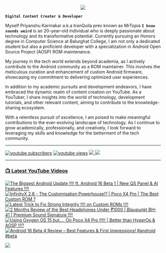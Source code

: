 <p align="center">
  <img src="https://readme-typing-svg.herokuapp.com?lines=Hello+World!;Welcome+to+my+Profile!;MrTopia!;A+Passionate+Developer+from+INDIA!&center=true&width=380&height=55">
</p>


**`Digital Content Creater & Developer`**

Myself Priyanshu Karmakar a.k.a tranQuila prev known as MrTopia **`I know sounds weird`** is an 20-year-old individual who is deeply passionate about technology and its transformative potential. Currently pursuing an Honors degree in Computer Science at Balurghat College, I am not only a dedicated student but also a proficient developer with a specialization in Android Open Source Project (AOSP) ROM maintenance.

My journey in the tech world extends beyond academia, as I actively contribute to the Android community as a ROM maintainer. This involves the meticulous curation and enhancement of custom Android firmware, showcasing my commitment to delivering optimized user experiences.

In addition to my academic pursuits and development endeavors, I have embraced the dynamic realm of content creation on YouTube. As a YouTuber, I share insights into the world of technology, development tutorials, and other relevant content, aiming to contribute to the knowledge-sharing ecosystem.

With a relentless pursuit of excellence, I am poised to make meaningful contributions to the ever-evolving landscape of technology. As I continue to grow academically, professionally, and creatively, I look forward to leveraging my skills and knowledge for the betterment of the tech community. 

---

<!-- Social icons section -->
 <p align="left">
      <a href="https://www.youtube.com/@topiatv.official">
         <img alt="youtube subscribers" title="Subscribe to my YouTube channel" src="https://custom-icon-badges.demolab.com/youtube/channel/subscribers/UCD3rA1qQuUMQaFnzvkFp5NA?color=%23E05D44&label=SUBSCRIBE&logo=video&logoColor=white&style=for-the-badge&labelColor=CE4630"/></a> 
      <a href="https://www.youtube.com/@topiatv.official">
         <img alt="youtube views" title="YouTube views" src="https://custom-icon-badges.demolab.com/youtube/channel/views/UCD3rA1qQuUMQaFnzvkFp5NA?color=%23E1AD0E&logo=eye&logoColor=white&style=for-the-badge&labelColor=C79600"/></a>
      <a href="https://t.me/MrTopiA">
        <img src="https://custom-icon-badges.demolab.com/badge/MrTopiA-229ed9?style=for-the-badge&logo=telegram&logoColor=white">
    <a href="https://www.buymeacoffee.com/mrtopia">
        <img src="https://custom-icon-badges.demolab.com/badge/MrTopia-ffff00?style=for-the-badge&logo=coffee-meow">
   </p>
      
---

### 📺 Latest YouTube Videos

<!-- BEGIN YOUTUBE-CARDS -->
[![The Biggest Android Update !!!! ft. Android 16 Beta 1 | New QS Panel & AI Features !!!!](https://ytcards.demolab.com/?id=WQkTPp_gp5M&title=The+Biggest+Android+Update+%21%21%21%21+ft.+Android+16+Beta+1+%7C+New+QS+Panel+%26+AI+Features+%21%21%21%21&lang=en&timestamp=1748521958&background_color=%230d1117&title_color=%23ffffff&stats_color=%23dedede&max_title_lines=1&width=250&border_radius=5 "The Biggest Android Update !!!! ft. Android 16 Beta 1 | New QS Panel & AI Features !!!!")](https://www.youtube.com/watch?v=WQkTPp_gp5M)
[![InfinityX 2.8 - The Customisation Powerhouse!? | Poco X4 Pro | The Best Custom ROM ?](https://ytcards.demolab.com/?id=pbbjzQCKsyM&title=InfinityX+2.8+-+The+Customisation+Powerhouse%21%3F+%7C+Poco+X4+Pro+%7C+The+Best+Custom+ROM+%3F&lang=en&timestamp=1748185109&background_color=%230d1117&title_color=%23ffffff&stats_color=%23dedede&max_title_lines=1&width=250&border_radius=5 "InfinityX 2.8 - The Customisation Powerhouse!? | Poco X4 Pro | The Best Custom ROM ?")](https://www.youtube.com/watch?v=pbbjzQCKsyM)
[![Latest Trick to Fix Strong Integrity !!!! on Custom ROMs !!!!](https://ytcards.demolab.com/?id=94lfZ6JYNeY&title=Latest+Trick+to+Fix+Strong+Integrity+%21%21%21%21+on+Custom+ROMs+%21%21%21%21&lang=en&timestamp=1747843535&background_color=%230d1117&title_color=%23ffffff&stats_color=%23dedede&max_title_lines=1&width=250&border_radius=5 "Latest Trick to Fix Strong Integrity !!!! on Custom ROMs !!!!")](https://www.youtube.com/watch?v=94lfZ6JYNeY)
[![2 Months Review of the Best Headphones Under ₹1000 | Blaupunkt BH-41 | Premium Sound Signature !!!!](https://ytcards.demolab.com/?id=__guz5V2Yqc&title=2+Months+Review+of+the+Best+Headphones+Under+%E2%82%B91000+%7C+Blaupunkt+BH-41+%7C+Premium+Sound+Signature+%21%21%21%21&lang=en&timestamp=1746364689&background_color=%230d1117&title_color=%23ffffff&stats_color=%23dedede&max_title_lines=1&width=250&border_radius=5 "2 Months Review of the Best Headphones Under ₹1000 | Blaupunkt BH-41 | Premium Sound Signature !!!!")](https://www.youtube.com/watch?v=__guz5V2Yqc)
[![Using Oxygen OS 15 but.... On Poco X4 Pro !!!!! | Better than HyperOs & AOSP !!!?](https://ytcards.demolab.com/?id=lH412EFgVwI&title=Using+Oxygen+OS+15+but....+On+Poco+X4+Pro+%21%21%21%21%21+%7C+Better+than+HyperOs+%26+AOSP+%21%21%21%3F&lang=en&timestamp=1746085609&background_color=%230d1117&title_color=%23ffffff&stats_color=%23dedede&max_title_lines=1&width=250&border_radius=5 "Using Oxygen OS 15 but.... On Poco X4 Pro !!!!! | Better than HyperOs & AOSP !!!?")](https://www.youtube.com/watch?v=lH412EFgVwI)
[![Android 16 Beta 4 Review – Best Features & First Impressions! #android #beta](https://ytcards.demolab.com/?id=7t7bMgIRlic&title=Android+16+Beta+4+Review+%E2%80%93+Best+Features+%26+First+Impressions%21+%23android+%23beta&lang=en&timestamp=1745132877&background_color=%230d1117&title_color=%23ffffff&stats_color=%23dedede&max_title_lines=1&width=250&border_radius=5 "Android 16 Beta 4 Review – Best Features & First Impressions! #android #beta")](https://www.youtube.com/watch?v=7t7bMgIRlic)
<!-- END YOUTUBE-CARDS -->

[<img src="https://custom-icon-badges.demolab.com/badge/-Subscribe%20For%20More-red?style=for-the-badge&logo=video&logoColor=white"/>](https://www.youtube.com/@topiatv.official)


#
